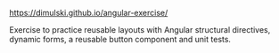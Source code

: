 https://dimulski.github.io/angular-exercise/

Exercise to practice reusable layouts with Angular structural directives, dynamic forms, a reusable button component and unit tests.
